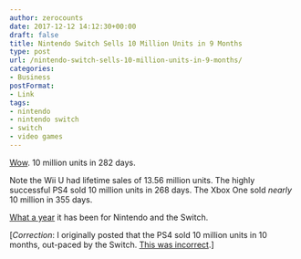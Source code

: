 ```yaml
---
author: zerocounts
date: 2017-12-12 14:12:30+00:00
draft: false
title: Nintendo Switch Sells 10 Million Units in 9 Months
type: post
url: /nintendo-switch-sells-10-million-units-in-9-months/
categories:
- Business
postFormat:
- Link
tags:
- nintendo
- nintendo switch
- switch
- video games
---
```


[Wow](https://www.nintendo.co.jp/corporate/release/en/2017/171212.html). 10 million units in 282 days.

Note the Wii U had lifetime sales of 13.56 million units. The highly successful PS4 sold 10 million units in 268 days. The Xbox One sold _nearly_ 10 million in 355 days.

[What a year](https://www.zerocounts.net/2017/11/28/big-ns-big-year/) it has been for Nintendo and the Switch.

[_Correction_: I originally posted that the PS4 sold 10 million units in 10 months, out-paced by the Switch. [This was incorrect](https://twitter.com/zhugeex/status/940679687583477761).]

